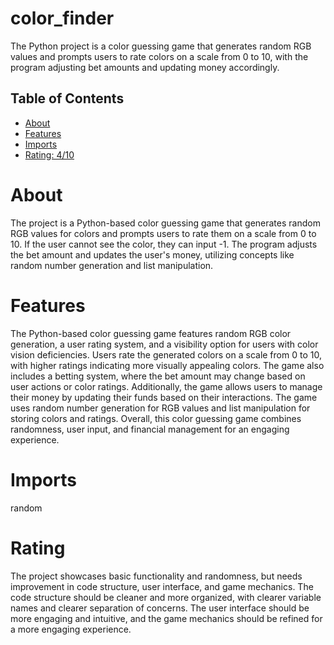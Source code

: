# color_finder

The Python project is a color guessing game that generates random RGB values and prompts users to rate colors on a scale from 0 to 10, with the program adjusting bet amounts and updating money accordingly.

## Table of Contents

- [About](#about)
- [Features](#features)
- [Imports](#Imports)
- [Rating: 4/10](#Rating)

# About

The project is a Python-based color guessing game that generates random RGB values for colors and prompts users to rate them on a scale from 0 to 10. If the user cannot see the color, they can input -1. The program adjusts the bet amount and updates the user's money, utilizing concepts like random number generation and list manipulation.

# Features

The Python-based color guessing game features random RGB color generation, a user rating system, and a visibility option for users with color vision deficiencies. Users rate the generated colors on a scale from 0 to 10, with higher ratings indicating more visually appealing colors. The game also includes a betting system, where the bet amount may change based on user actions or color ratings. Additionally, the game allows users to manage their money by updating their funds based on their interactions. The game uses random number generation for RGB values and list manipulation for storing colors and ratings. Overall, this color guessing game combines randomness, user input, and financial management for an engaging experience.

# Imports

random

# Rating

The project showcases basic functionality and randomness, but needs improvement in code structure, user interface, and game mechanics. The code structure should be cleaner and more organized, with clearer variable names and clearer separation of concerns. The user interface should be more engaging and intuitive, and the game mechanics should be refined for a more engaging experience.
